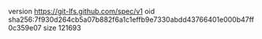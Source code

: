 version https://git-lfs.github.com/spec/v1
oid sha256:7f930d264cb5a07b882f6a1c1effb9e7330abdd43766401e000b47ff0c359e07
size 121693
